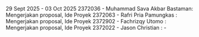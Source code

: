 29 Sept 2025 - 03 Oct 2025
2372036 - Muhammad Sava Akbar Bastaman: Mengerjakan proposal, Ide Proyek
2372063 - Rafri Pria Pamungkas : Mengerjakan proposal, Ide Proyek
2372902 - Fachrizqy Utomo  : Mengerjakan proposal, Ide Proyek
2372022 - Jason Christian  : -
